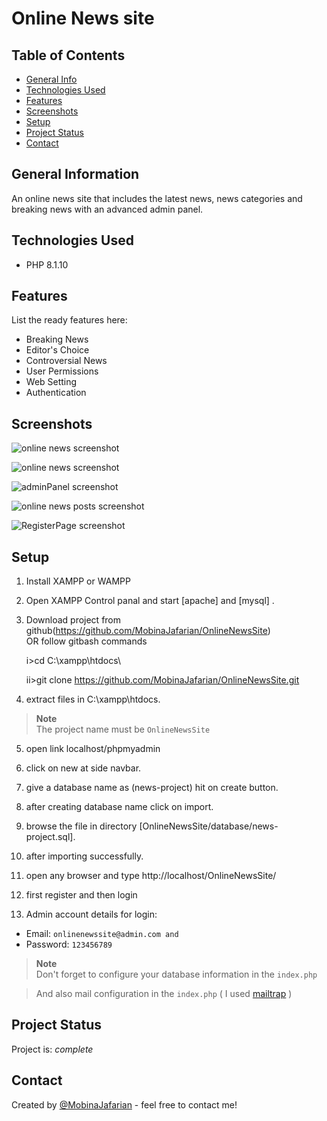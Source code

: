 # Online News site


## Table of Contents
* [General Info](#general-information)
* [Technologies Used](#technologies-used)
* [Features](#features)
* [Screenshots](#screenshots)
* [Setup](#setup)
* [Project Status](#project-status)
* [Contact](#contact)



## General Information
An online news site that includes the latest news, news categories and breaking news with an advanced admin panel.

## Technologies Used
- PHP 8.1.10



## Features
List the ready features here:
- Breaking News
- Editor's Choice
- Controversial News
- User Permissions
- Web Setting
- Authentication


## Screenshots
![online news screenshot](./public/screenshots/Screenshot%20online%20news%20(2).png)

![online news screenshot](./public/screenshots/Screenshot%20online%20news.png)

![adminPanel screenshot](./public/screenshots/Screenshot%20Panel.png)

![online news posts screenshot](./public/screenshots/Screenshot%20Posts.png)

![RegisterPage screenshot](./public/screenshots/Screenshot%20Register.png)

## Setup

1. Install XAMPP or WAMPP

2. Open XAMPP Control panal and start [apache] and [mysql] .

3. Download project from github(https://github.com/MobinaJafarian/OnlineNewsSite)  
    OR follow gitbash commands
    
    i>cd C:\\xampp\htdocs\
    
    ii>git clone https://github.com/MobinaJafarian/OnlineNewsSite.git
    
4. extract files in C:\\xampp\htdocs\.

> **Note** <br>
>  The project name must be `OnlineNewsSite`

5. open link localhost/phpmyadmin

6. click on new at side navbar.

7. give a database name as (news-project) hit on create button.

8. after creating database name click on import.

9. browse the file in directory
[OnlineNewsSite/database/news-project.sql].

10. after importing successfully.

11. open any browser and type http://localhost/OnlineNewsSite/

12. first register and then login

13. Admin account details for login:
- Email: `onlinenewssite@admin.com and`
- Password: `123456789`


> **Note** <br>
> Don't forget to configure your database information in the `index.php`


> And also mail configuration in the `index.php`  ( I used [mailtrap](https://mailtrap.io/) )



## Project Status
Project is:  _complete_




## Contact
Created by [@MobinaJafarian](https://github.com/MobinaJafarian) - feel free to contact me!
